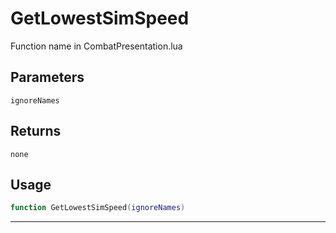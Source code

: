 # GetLowestSimSpeed
Function name in CombatPresentation.lua
## Parameters
`ignoreNames`
## Returns
`none`
## Usage
```lua
function GetLowestSimSpeed(ignoreNames)
```
---
